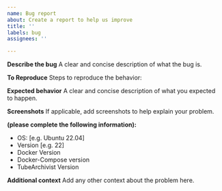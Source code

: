 ```yaml
---
name: Bug report
about: Create a report to help us improve
title: ''
labels: bug
assignees: ''

---
```


**Describe the bug**
A clear and concise description of what the bug is.

**To Reproduce**
Steps to reproduce the behavior:

**Expected behavior**
A clear and concise description of what you expected to happen.

**Screenshots**
If applicable, add screenshots to help explain your problem.

**(please complete the following information):**
 - OS: [e.g. Ubuntu 22.04]
 - Version [e.g. 22]
 - Docker Version
 - Docker-Compose version
 - TubeArchivist Version


**Additional context**
Add any other context about the problem here.

